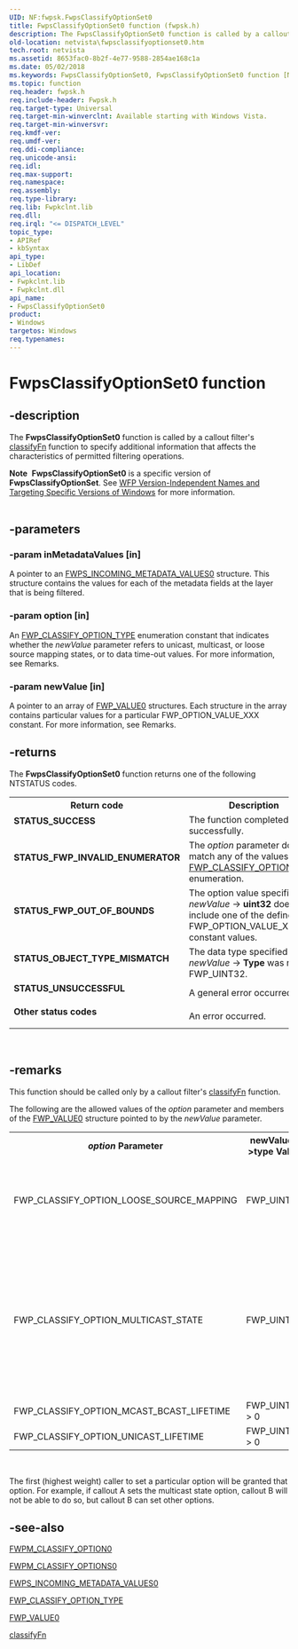 ```yaml
---
UID: NF:fwpsk.FwpsClassifyOptionSet0
title: FwpsClassifyOptionSet0 function (fwpsk.h)
description: The FwpsClassifyOptionSet0 function is called by a callout filter's classifyFn function to specify additional information that affects the characteristics of permitted filtering operations.Note  FwpsClassifyOptionSet0 is a specific version of FwpsClassifyOptionSet. See WFP Version-Independent Names and Targeting Specific Versions of Windows for more information.
old-location: netvista\fwpsclassifyoptionset0.htm
tech.root: netvista
ms.assetid: 8653fac0-8b2f-4e77-9588-2854ae168c1a
ms.date: 05/02/2018
ms.keywords: FwpsClassifyOptionSet0, FwpsClassifyOptionSet0 function [Network Drivers Starting with Windows Vista], fwpsk/FwpsClassifyOptionSet0, netvista.fwpsclassifyoptionset0, wfp_ref_2_funct_3_fwps_C_a482e4f1-dc60-450e-8e3f-6ba7da1a4528.xml
ms.topic: function
req.header: fwpsk.h
req.include-header: Fwpsk.h
req.target-type: Universal
req.target-min-winverclnt: Available starting with Windows Vista.
req.target-min-winversvr: 
req.kmdf-ver: 
req.umdf-ver: 
req.ddi-compliance: 
req.unicode-ansi: 
req.idl: 
req.max-support: 
req.namespace: 
req.assembly: 
req.type-library: 
req.lib: Fwpkclnt.lib
req.dll: 
req.irql: "<= DISPATCH_LEVEL"
topic_type:
- APIRef
- kbSyntax
api_type:
- LibDef
api_location:
- Fwpkclnt.lib
- Fwpkclnt.dll
api_name:
- FwpsClassifyOptionSet0
product:
- Windows
targetos: Windows
req.typenames: 
---
```


# FwpsClassifyOptionSet0 function


## -description


The 
  <b>FwpsClassifyOptionSet0</b> function is called by a callout filter's 
  <a href="https://msdn.microsoft.com/library/windows/hardware/ff544887">classifyFn</a> function to specify additional
  information that affects the characteristics of permitted filtering operations.
<div class="alert"><b>Note</b>  <b>FwpsClassifyOptionSet0</b> is a specific version of <b>FwpsClassifyOptionSet</b>. See <a href="https://msdn.microsoft.com/FBDF53E5-F7DE-4DEB-AC18-6D2BB59FE670">WFP Version-Independent Names and Targeting Specific Versions of Windows</a> for more information.</div><div> </div>

## -parameters




### -param inMetadataValues [in]

A pointer to an 
     <a href="https://msdn.microsoft.com/library/windows/hardware/ff552397">FWPS_INCOMING_METADATA_VALUES0</a> structure. This structure contains the values for each of the
     metadata fields at the layer that is being filtered.


### -param option [in]

An 
     <a href="https://msdn.microsoft.com/library/windows/hardware/ff552428">FWP_CLASSIFY_OPTION_TYPE</a> enumeration
     constant that indicates whether the 
     <i>newValue</i> parameter refers to unicast, multicast, or loose source mapping states, or to data
     time-out values. For more information, see Remarks.


### -param newValue [in]

A pointer to an array of 
     <a href="https://msdn.microsoft.com/library/windows/hardware/ff552450">FWP_VALUE0</a> structures. Each structure in the
     array contains particular values for a particular FWP_OPTION_VALUE_XXX constant. For more information, see
     Remarks.


## -returns



The 
     <b>FwpsClassifyOptionSet0</b> function returns one of the following NTSTATUS codes.

<table>
<tr>
<th>Return code</th>
<th>Description</th>
</tr>
<tr>
<td width="40%">
<dl>
<dt><b>STATUS_SUCCESS</b></dt>
</dl>
</td>
<td width="60%">
The function completed successfully.

</td>
</tr>
<tr>
<td width="40%">
<dl>
<dt><b>STATUS_FWP_INVALID_ENUMERATOR</b></dt>
</dl>
</td>
<td width="60%">
The 
       <i>option</i> parameter does not match any of the values in the 
       <a href="https://msdn.microsoft.com/4731b03d-4c51-414b-a07d-0957b9a04db2">
       FWP_CLASSIFY_OPTION_TYPE</a> enumeration.

</td>
</tr>
<tr>
<td width="40%">
<dl>
<dt><b>STATUS_FWP_OUT_OF_BOUNDS</b></dt>
</dl>
</td>
<td width="60%">
The option value specified by 
       <i>newValue</i> ->
       <b>uint32</b> does not include one of the defined FWP_OPTION_VALUE_XXX constant values.

</td>
</tr>
<tr>
<td width="40%">
<dl>
<dt><b>STATUS_OBJECT_TYPE_MISMATCH</b></dt>
</dl>
</td>
<td width="60%">
The data type specified by 
       <i>newValue</i> ->
       <b>Type</b> was not FWP_UINT32.

</td>
</tr>
<tr>
<td width="40%">
<dl>
<dt><b>STATUS_UNSUCCESSFUL</b></dt>
</dl>
</td>
<td width="60%">
A general error occurred.

</td>
</tr>
<tr>
<td width="40%">
<dl>
<dt><b>Other status codes</b></dt>
</dl>
</td>
<td width="60%">
An error occurred.

</td>
</tr>
</table>
 




## -remarks



This function should be called only by a callout filter's 
    <a href="https://msdn.microsoft.com/library/windows/hardware/ff544887">classifyFn</a> function.

The following are the allowed values of the 
    <i>option</i> parameter and members of the 
    <a href="https://msdn.microsoft.com/library/windows/hardware/ff552450">FWP_VALUE0</a> structure pointed to by the 
    <i>newValue</i> parameter.

<table>
<tr>
<th><i>option</i> Parameter</th>
<th>
      newValue->type Value</th>
<th>
      newValue->uint32 Value</th>
</tr>
<tr>
<td>
FWP_CLASSIFY_OPTION_LOOSE_SOURCE_MAPPING

</td>
<td>
FWP_UINT32

</td>
<td>
FWP_OPTION_VALUE_ENABLE_LOOSE_SOURCE
       <dl>
<dd>Enable loose source mapping.</dd>
</dl>


FWP_OPTION_VALUE_DISABLE_LOOSE_SOURCE
       <dl>
<dd>Disable loose source mapping.</dd>
</dl>


</td>
</tr>
<tr>
<td>
FWP_CLASSIFY_OPTION_MULTICAST_STATE

</td>
<td>
FWP_UINT32

</td>
<td>
FWP_OPTION_VALUE_ALLOW_MULTICAST_STATE
       <dl>
<dd>Allow link-local multicast state creation on outbound traffic.</dd>
</dl>


FWP_OPTION_VALUE_DENY_MULTICAST_STATE
       <dl>
<dd>Do not allow link-local multicast state creation on outbound traffic.</dd>
</dl>


FWP_OPTION_VALUE_ALLOW_NON_LINK_LOCAL_RESPONSE
       <dl>
<dd>Allow multicast state creation for outbound traffic (permitting non–link-local
        responses).</dd>
</dl>


</td>
</tr>
<tr>
<td>
FWP_CLASSIFY_OPTION_MCAST_BCAST_LIFETIME

</td>
<td>
FWP_UINT32 > 0

</td>
<td>
Specifies the multicast/broadcast state lifetime, in seconds.

</td>
</tr>
<tr>
<td>
FWP_CLASSIFY_OPTION_UNICAST_LIFETIME

</td>
<td>
FWP_UINT32 > 0

</td>
<td>
Specifies the unicast state lifetime, in seconds.

</td>
</tr>
</table>
 

The first (highest weight) caller to set a particular option will be granted that option. For example,
    if callout A sets the multicast state option, callout B will not be able to do so, but callout B can set
    other options.




## -see-also




<a href="https://msdn.microsoft.com/library/windows/hardware/ff550078">FWPM_CLASSIFY_OPTION0</a>



<a href="https://msdn.microsoft.com/library/windows/hardware/ff550079">FWPM_CLASSIFY_OPTIONS0</a>



<a href="https://msdn.microsoft.com/fba7eb60-0d19-4bfd-b484-2e615d3e9237">
   FWPS_INCOMING_METADATA_VALUES0</a>



<a href="https://msdn.microsoft.com/library/windows/hardware/ff552428">FWP_CLASSIFY_OPTION_TYPE</a>



<a href="https://msdn.microsoft.com/library/windows/hardware/ff552450">FWP_VALUE0</a>



<a href="https://msdn.microsoft.com/library/windows/hardware/ff544887">classifyFn</a>
 

 

